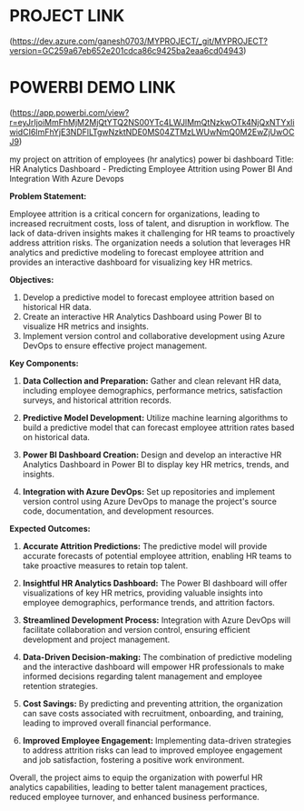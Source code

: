 # PROJECT LINK 

(https://dev.azure.com/ganesh0703/MYPROJECT/_git/MYPROJECT?version=GC259a67eb652e201cdca86c9425ba2eaa6cd04943)

# POWERBI DEMO LINK
(https://app.powerbi.com/view?r=eyJrIjoiMmFhMjM2MjQtYTQ2NS00YTc4LWJlMmQtNzkwOTk4NjQxNTYxIiwidCI6ImFhYjE3NDFlLTgwNzktNDE0MS04ZTMzLWUwNmQ0M2EwZjUwOCJ9)



my project on attrition of employees (hr analytics) power bi dashboard
Title: HR Analytics Dashboard - Predicting Employee Attrition using Power BI And Integration With Azure Devops

**Problem Statement:**

Employee attrition is a critical concern for organizations, leading to increased recruitment costs, loss of talent, and disruption in workflow. The lack of data-driven insights makes it challenging for HR teams to proactively address attrition risks. The organization needs a solution that leverages HR analytics and predictive modeling to forecast employee attrition and provides an interactive dashboard for visualizing key HR metrics.

**Objectives:**
1. Develop a predictive model to forecast employee attrition based on historical HR data.
2. Create an interactive HR Analytics Dashboard using Power BI to visualize HR metrics and insights.
3. Implement version control and collaborative development using Azure DevOps to ensure effective project management.

**Key Components:**
1. **Data Collection and Preparation:** Gather and clean relevant HR data, including employee demographics, performance metrics, satisfaction surveys, and historical attrition records.

2. **Predictive Model Development:** Utilize machine learning algorithms to build a predictive model that can forecast employee attrition rates based on historical data.

3. **Power BI Dashboard Creation:** Design and develop an interactive HR Analytics Dashboard in Power BI to display key HR metrics, trends, and insights.

4. **Integration with Azure DevOps:** Set up repositories and implement version control using Azure DevOps to manage the project's source code, documentation, and development resources.

**Expected Outcomes:**
1. **Accurate Attrition Predictions:** The predictive model will provide accurate forecasts of potential employee attrition, enabling HR teams to take proactive measures to retain top talent.

2. **Insightful HR Analytics Dashboard:** The Power BI dashboard will offer visualizations of key HR metrics, providing valuable insights into employee demographics, performance trends, and attrition factors.

3. **Streamlined Development Process:** Integration with Azure DevOps will facilitate collaboration and version control, ensuring efficient development and project management.

4. **Data-Driven Decision-making:** The combination of predictive modeling and the interactive dashboard will empower HR professionals to make informed decisions regarding talent management and employee retention strategies.

5. **Cost Savings:** By predicting and preventing attrition, the organization can save costs associated with recruitment, onboarding, and training, leading to improved overall financial performance.

6. **Improved Employee Engagement:** Implementing data-driven strategies to address attrition risks can lead to improved employee engagement and job satisfaction, fostering a positive work environment.

Overall, the project aims to equip the organization with powerful HR analytics capabilities, leading to better talent management practices, reduced employee turnover, and enhanced business performance.
